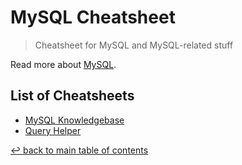 # MySQL Cheatsheet
> Cheatsheet for MySQL and MySQL-related stuff

Read more about [MySQL](https://www.mysql.com/).

## List of Cheatsheets

* [MySQL Knowledgebase](mysql-knowledgebase.md)
* [Query Helper](query-helper.md)

[↩ back to main table of contents](../README.md#main-table-of-contents)
